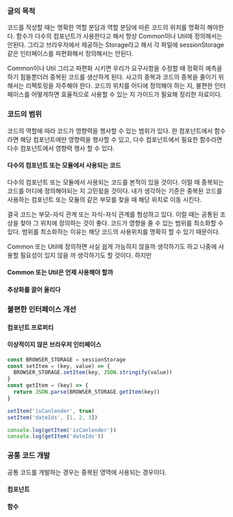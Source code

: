 ### 글의 목적
코드를 작성할 때는 명확한 역할 분담과 역할 분담에 따른 코드의 위치를 명확히 해야한다.
함수가 다수의 컴포넌트가 사용한다고 해서 항상 Common이나 Util에 정의해서는 안된다.
그리고 브라우저에서 제공하는 Storage라고 해서 각 파일에 sessionStorage 같은 인터페이스를 파편화해서 정의해서는 안된다.

Common이나 Util 그리고 파편화 시키면 우리가 요구사항을 수정할 때
정확히 예측을 하기 힘들뿐더러 중복된 코드를 생산하게 된다.
사고의 중복과 코드의 중복을 줄이기 위해서는 리펙토링을 자주해야 한다.
코드의 위치를 어디에 정의해야 하는 지, 불편한 인터페이스를 어떻게하면 효율적으로 사용할 수 있는 지 가이드가 필요해 정리한 자료이다.

### 코드의 범위
코드의 역할에 따라 코드가 영향력을 행사할 수 있는 범위가 있다.
한 컴포넌트에서 함수라면 해당 컴포넌트에만 영향력을 행사할 수 있고,
다수 컴포넌트에서 필요한 함수라면 다수 컴포넌트에서 영향력 행사 할 수 있다.

#### 다수의 컴포넌트 또는 모듈에서 사용되는 코드
다수의 컴포넌트 또는 모듈에서 사용되는 코드를 본적이 있을 것이다.
이럴 때 중복되는 코드를 어디에 정의해야되는 지 고민됬을 것이다.
내가 생각하는 기준은 중복된 코드를 사용하는 컴포넌트 또는 모듈의
같은 부모를 찾을 때 해당 위치로 이동 시킨다.

결국 코드는 부모-자식 관계 또는 자식-자식 관계를 형성하고 있다.
이럴 때는 공통된 조상을 찾아 그 위치에 정의하는 것이 좋다.
코드가 영향을 줄 수 있는 범위를 최소화할 수 있다.
범위를 최소화하는 이유는 해당 코드의 사용위치를 명확히 할 수 있기 때문이다.

Common 또는 Util에 정의하면 사실 쉽게 가능하지 않을까 생각하기도 하고
나중에 사용할 필요성이 있지 않을 까 생각하기도 할 것이다.
하지만 

#### Common 또는 Util은 언제 사용해야 할까
#### 추상화를 끌어 올리다

### 불편한 인터페이스 개선
#### 컴포넌트 프로퍼티
#### 이상적이지 않은 브라우저 인터페이스
```js
const BROWSER_STORAGE = sessionStorage
const setItem = (key, value) => {
  BROWSER_STORAGE.setItem(key, JSON.stringify(value))
}
const getItem = (key) => {
  return JSON.parse(BROWSER_STORAGE.getItem(key))
}

setItem('isCanlender', true)
setItem('dateIds', [1, 2, 3])

console.log(getItem('isCanlender'))
console.log(getItem('dateIds'))
```

### 공통 코드 개발
공통 코드를 개발하는 경우는 중복된 영역에 사용되는 경우이다.

#### 컴포넌트
#### 함수